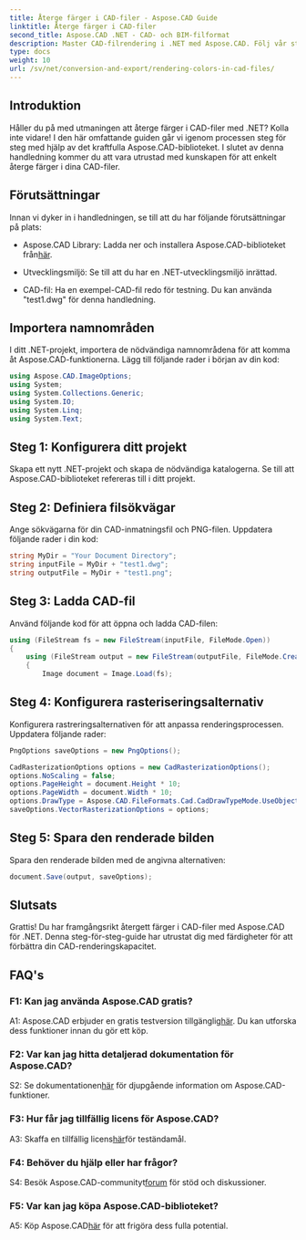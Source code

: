 ```yaml
---
title: Återge färger i CAD-filer - Aspose.CAD Guide
linktitle: Återge färger i CAD-filer
second_title: Aspose.CAD .NET - CAD- och BIM-filformat
description: Master CAD-filrendering i .NET med Aspose.CAD. Följ vår steg-för-steg-guide för levande färger.
type: docs
weight: 10
url: /sv/net/conversion-and-export/rendering-colors-in-cad-files/
---
```

## Introduktion

Håller du på med utmaningen att återge färger i CAD-filer med .NET? Kolla inte vidare! I den här omfattande guiden går vi igenom processen steg för steg med hjälp av det kraftfulla Aspose.CAD-biblioteket. I slutet av denna handledning kommer du att vara utrustad med kunskapen för att enkelt återge färger i dina CAD-filer.

## Förutsättningar

Innan vi dyker in i handledningen, se till att du har följande förutsättningar på plats:

- Aspose.CAD Library: Ladda ner och installera Aspose.CAD-biblioteket från[här](https://releases.aspose.com/cad/net/).

- Utvecklingsmiljö: Se till att du har en .NET-utvecklingsmiljö inrättad.

- CAD-fil: Ha en exempel-CAD-fil redo för testning. Du kan använda "test1.dwg" för denna handledning.

## Importera namnområden

I ditt .NET-projekt, importera de nödvändiga namnområdena för att komma åt Aspose.CAD-funktionerna. Lägg till följande rader i början av din kod:

```csharp
using Aspose.CAD.ImageOptions;
using System;
using System.Collections.Generic;
using System.IO;
using System.Linq;
using System.Text;
```

## Steg 1: Konfigurera ditt projekt

Skapa ett nytt .NET-projekt och skapa de nödvändiga katalogerna. Se till att Aspose.CAD-biblioteket refereras till i ditt projekt.

## Steg 2: Definiera filsökvägar

Ange sökvägarna för din CAD-inmatningsfil och PNG-filen. Uppdatera följande rader i din kod:

```csharp
string MyDir = "Your Document Directory";
string inputFile = MyDir + "test1.dwg";
string outputFile = MyDir + "test1.png";
```

## Steg 3: Ladda CAD-fil

Använd följande kod för att öppna och ladda CAD-filen:

```csharp
using (FileStream fs = new FileStream(inputFile, FileMode.Open))
{
    using (FileStream output = new FileStream(outputFile, FileMode.Create))
    {
        Image document = Image.Load(fs);
```

## Steg 4: Konfigurera rasteriseringsalternativ

Konfigurera rastreringsalternativen för att anpassa renderingsprocessen. Uppdatera följande rader:

```csharp
PngOptions saveOptions = new PngOptions();

CadRasterizationOptions options = new CadRasterizationOptions();
options.NoScaling = false;
options.PageHeight = document.Height * 10;
options.PageWidth = document.Width * 10;
options.DrawType = Aspose.CAD.FileFormats.Cad.CadDrawTypeMode.UseObjectColor;
saveOptions.VectorRasterizationOptions = options;
```

## Steg 5: Spara den renderade bilden

Spara den renderade bilden med de angivna alternativen:

```csharp
document.Save(output, saveOptions);
```

## Slutsats

Grattis! Du har framgångsrikt återgett färger i CAD-filer med Aspose.CAD för .NET. Denna steg-för-steg-guide har utrustat dig med färdigheter för att förbättra din CAD-renderingskapacitet.

## FAQ's

### F1: Kan jag använda Aspose.CAD gratis?

 A1: Aspose.CAD erbjuder en gratis testversion tillgänglig[här](https://releases.aspose.com/). Du kan utforska dess funktioner innan du gör ett köp.

### F2: Var kan jag hitta detaljerad dokumentation för Aspose.CAD?

 S2: Se dokumentationen[här](https://reference.aspose.com/cad/net/) för djupgående information om Aspose.CAD-funktioner.

### F3: Hur får jag tillfällig licens för Aspose.CAD?

 A3: Skaffa en tillfällig licens[här](https://purchase.aspose.com/temporary-license/)för teständamål.

### F4: Behöver du hjälp eller har frågor?

 S4: Besök Aspose.CAD-communityt[forum](https://forum.aspose.com/c/cad/19) för stöd och diskussioner.

### F5: Var kan jag köpa Aspose.CAD-biblioteket?

 A5: Köp Aspose.CAD[här](https://purchase.aspose.com/buy) för att frigöra dess fulla potential.